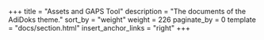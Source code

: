 +++
title = "Assets and GAPS Tool"
description = "The documents of the AdiDoks theme."
sort_by = "weight"
weight = 226
paginate_by = 0
template = "docs/section.html"
insert_anchor_links = "right"
+++
